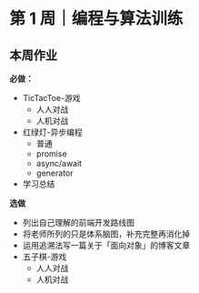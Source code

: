 # 第 1 周｜编程与算法训练

## 本周作业

**必做：**

- TicTacToe-游戏
  - 人人对战
  - 人机对战
- 红绿灯-异步编程
  - 普通
  - promise
  - async/await
  - generator
- 学习总结

**选做**

- 列出自己理解的前端开发路线图
- 将老师所列的只是体系脑图，补充完整再消化掉
- 运用追溯法写一篇关于「面向对象」的博客文章
- 五子棋-游戏
  - 人人对战
  - 人机对战
